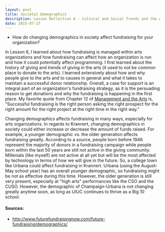 ```yaml
---
layout: post
title: Societal Demographics
description: Lesson Reflection 6 - Cultural and Social Trends and the Affect on Krannert Center
date: 2015-07-27
---
```


* How do changing demographics in society affect fundraising for your organization?

In Lesson 6, I learned about how fundraising is managed within arts organizations and how fundraising can affect how an organization is run and how it could potentially affect programming. I first learned about the history of giving and trends of giving in the arts (it used to not be common place to donate to the arts). I learned extensively about how and why people give to the arts and to causes in general and what it takes to maintain a successful donor relationship. Overall, a case for support is an integral part of an organization's fundraising strategy, as it is the persuading reason to get donations and why the fundraising is happening in the first place. My favorite quote from Chapter 12 of <u>Management and the Arts</u> is, "Successful fundraising is the right person asking the right prospect for the right amount for the right project at the right time in the right way."

Changing demographics affects fundraising in many ways, especially for arts organizations. In regards to Krannert, changing demographics in society could either increase or decrease the amount of funds raised. For example, a younger demographic vs. the older generation affects fundraising greatly. According to a source, people born before 1946 represent the majority of donors in a fundraising campaign while people born within the last 50 years are still not active in the giving community. Millenials (like myself) are not active at all yet but will be the most affected by technology in terms of how we will give in the future. So, a college town like Urbana could affect fundraising in Krannert. Urbana (using the August-May school year) has an overall younger demographic, so fundraising might be not as effective during this time. However, the older generation is still very present, especially at "high arts" performances like the CSO and the CUSO. However, the demographic of Champaign-Urbana is not changing greatly anytime soon, as long as UIUC continues to thrive as a Big 10 school.

#### Sources:

* <a href="http://www.futurefundraisingnow.com/future-fundraising/demographics/">http://www.futurefundraisingnow.com/future-fundraising/demographics/</a>